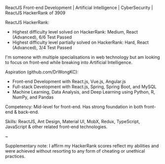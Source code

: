 ReactJS Front-end Development | Artificial Intelligence | CyberSecurity | ReactJS HackerRank of 3909

ReactJS HackerRank:
- Highest difficulty level solved on HackerRank: Medium, React (Advanced), 6/6 Test Passed
- Highest difficulty level partially solved on HackerRank: Hard, React (Advanced), 3/4 Test Passed

I'm someone with multiple specialisations in web technology but am looking to focus on front-end while breaking into Artificial Intelligence.

Aspiration (github.com/DrWongKC):
- Front-end Development with React.js, Vue.js, Angular.js
- Full-stack Development with React.js, Spring, Spring Boot, and MySQL
- Machine Learning, Data Analysis, and Deep Learning using Python, R, NumPy, and Pandas

Competency: Mid-level for front-end. Has strong foundation in both front-end & back-end.

Skills: ReactJS, Ant Design, Material UI, MobX, Redux, TypeScript, JavaScript & other related front-end technologies.

~

Supplementary note: I affirm my HackerRank scores reflect my abilities and were achieved without resorting to any form of cheating or unethical practices.
